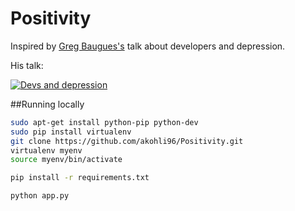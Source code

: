 # Positivity

Inspired by [Greg Baugues's](http://baugues.com/) talk about developers and depression.

His talk:

[![Devs and depression](http://img.youtube.com/vi/yFIa-Mc2KSk/0.jpg)](http://www.youtube.com/watch?v=yFIa-Mc2KSk)

##Running locally

```bash
sudo apt-get install python-pip python-dev
sudo pip install virtualenv
git clone https://github.com/akohli96/Positivity.git
virtualenv myenv
source myenv/bin/activate

pip install -r requirements.txt

python app.py

```
